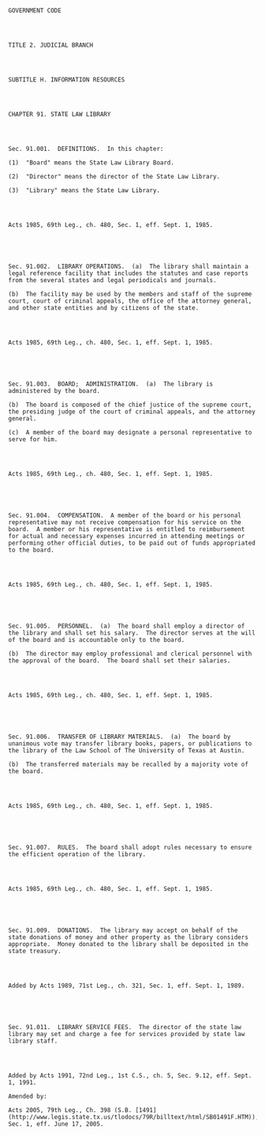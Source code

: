 ﻿
    
    
    	
    					
    
    
    GOVERNMENT CODE
    
      
    
    
    TITLE 2. JUDICIAL BRANCH
    
      
    
    
    SUBTITLE H. INFORMATION RESOURCES
    
      
    
    
    CHAPTER 91. STATE LAW LIBRARY
    
      
    
    
    Sec. 91.001.  DEFINITIONS.  In this chapter:
    
    (1)  "Board" means the State Law Library Board.
    
    (2)  "Director" means the director of the State Law Library.
    
    (3)  "Library" means the State Law Library.
    
    
    
    
    Acts 1985, 69th Leg., ch. 480, Sec. 1, eff. Sept. 1, 1985.
    
    
    
    
    
    Sec. 91.002.  LIBRARY OPERATIONS.  (a)  The library shall maintain a legal reference facility that includes the statutes and case reports from the several states and legal periodicals and journals.
    
    (b)  The facility may be used by the members and staff of the supreme court, court of criminal appeals, the office of the attorney general, and other state entities and by citizens of the state.
    
    
    
    
    Acts 1985, 69th Leg., ch. 480, Sec. 1, eff. Sept. 1, 1985.
    
    
    
    
    
    Sec. 91.003.  BOARD;  ADMINISTRATION.  (a)  The library is administered by the board.
    
    (b)  The board is composed of the chief justice of the supreme court, the presiding judge of the court of criminal appeals, and the attorney general.
    
    (c)  A member of the board may designate a personal representative to serve for him.
    
    
    
    
    Acts 1985, 69th Leg., ch. 480, Sec. 1, eff. Sept. 1, 1985.
    
    
    
    
    
    Sec. 91.004.  COMPENSATION.  A member of the board or his personal representative may not receive compensation for his service on the board.  A member or his representative is entitled to reimbursement for actual and necessary expenses incurred in attending meetings or performing other official duties, to be paid out of funds appropriated to the board.
    
    
    
    
    Acts 1985, 69th Leg., ch. 480, Sec. 1, eff. Sept. 1, 1985.
    
    
    
    
    
    Sec. 91.005.  PERSONNEL.  (a)  The board shall employ a director of the library and shall set his salary.  The director serves at the will of the board and is accountable only to the board.
    
    (b)  The director may employ professional and clerical personnel with the approval of the board.  The board shall set their salaries.
    
    
    
    
    Acts 1985, 69th Leg., ch. 480, Sec. 1, eff. Sept. 1, 1985.
    
    
    
    
    
    Sec. 91.006.  TRANSFER OF LIBRARY MATERIALS.  (a)  The board by unanimous vote may transfer library books, papers, or publications to the library of the Law School of The University of Texas at Austin.
    
    (b)  The transferred materials may be recalled by a majority vote of the board.
    
    
    
    
    Acts 1985, 69th Leg., ch. 480, Sec. 1, eff. Sept. 1, 1985.
    
    
    
    
    
    Sec. 91.007.  RULES.  The board shall adopt rules necessary to ensure the efficient operation of the library.
    
    
    
    
    Acts 1985, 69th Leg., ch. 480, Sec. 1, eff. Sept. 1, 1985.
    
    
    
    
    
    Sec. 91.009.  DONATIONS.  The library may accept on behalf of the state donations of money and other property as the library considers appropriate.  Money donated to the library shall be deposited in the state treasury.
    
    
    
    
    Added by Acts 1989, 71st Leg., ch. 321, Sec. 1, eff. Sept. 1, 1989.
    
    
    
    
    
    Sec. 91.011.  LIBRARY SERVICE FEES.  The director of the state law library may set and charge a fee for services provided by state law library staff.
    
    
    
    
    Added by Acts 1991, 72nd Leg., 1st C.S., ch. 5, Sec. 9.12, eff. Sept. 1, 1991.
    
    Amended by: 
    
    Acts 2005, 79th Leg., Ch. 398 (S.B. [1491](http://www.legis.state.tx.us/tlodocs/79R/billtext/html/SB01491F.HTM)), Sec. 1, eff. June 17, 2005.
    
    
    
    
    				
